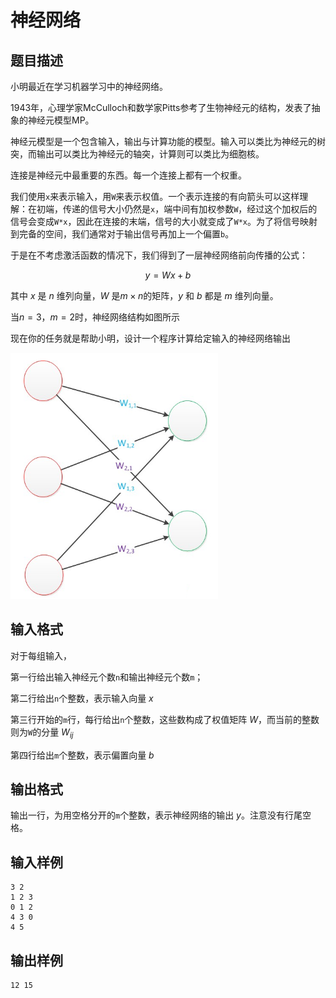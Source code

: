 # 神经网络
## 题目描述
小明最近在学习机器学习中的神经网络。

1943年，心理学家McCulloch和数学家Pitts参考了生物神经元的结构，发表了抽象的神经元模型MP。

神经元模型是一个包含输入，输出与计算功能的模型。输入可以类比为神经元的树突，而输出可以类比为神经元的轴突，计算则可以类比为细胞核。

连接是神经元中最重要的东西。每一个连接上都有一个权重。

我们使用`x`来表示输入，用`W`来表示权值。一个表示连接的有向箭头可以这样理解：在初端，传递的信号大小仍然是`x`，端中间有加权参数`W`，经过这个加权后的信号会变成`W*x`，因此在连接的末端，信号的大小就变成了`W*x`。为了将信号映射到完备的空间，我们通常对于输出信号再加上一个偏置`b`。

于是在不考虑激活函数的情况下，我们得到了一层神经网络前向传播的公式：

$$y=Wx+b$$

其中 $x$ 是 $n$ 维列向量，$W$ 是$m \times n$的矩阵，$y$ 和 $b$ 都是 $m$ 维列向量。

当$n=3$，$m=2$时，神经网络结构如图所示

现在你的任务就是帮助小明，设计一个程序计算给定输入的神经网络输出

![nn](./figures/nn.png)

## 输入格式

对于每组输入，

第一行给出输入神经元个数`n`和输出神经元个数`m`；

第二行给出`n`个整数，表示输入向量 $x$

第三行开始的`m`行，每行给出`n`个整数，这些数构成了权值矩阵 $W$，而当前的整数则为`W`的分量 $W_{ij}$

第四行给出`m`个整数，表示偏置向量 $b$

## 输出格式

输出一行，为用空格分开的`m`个整数，表示神经网络的输出 $y$。注意没有行尾空格。

## 输入样例

```
3 2
1 2 3
0 1 2
4 3 0
4 5
```

## 输出样例

```
12 15
```